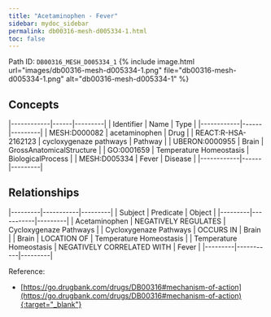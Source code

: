 ```yaml
---
title: "Acetaminophen - Fever"
sidebar: mydoc_sidebar
permalink: db00316-mesh-d005334-1.html
toc: false 
---
```



Path ID: `DB00316_MESH_D005334_1`
{% include image.html url="images/db00316-mesh-d005334-1.png" file="db00316-mesh-d005334-1.png" alt="db00316-mesh-d005334-1" %}

## Concepts

|------------|------|---------|
| Identifier | Name | Type    |
|------------|------|---------|
| MESH:D000082 | acetaminophen | Drug |
| REACT:R-HSA-2162123 | cycloxygenaze pathways | Pathway |
| UBERON:0000955 | Brain | GrossAnatomicalStructure |
| GO:0001659 | Temperature Homeostasis | BiologicalProcess |
| MESH:D005334 | Fever | Disease |
|------------|------|---------|

## Relationships

|---------|-----------|---------|
| Subject | Predicate | Object  |
|---------|-----------|---------|
| Acetaminophen | NEGATIVELY REGULATES | Cycloxygenaze Pathways |
| Cycloxygenaze Pathways | OCCURS IN | Brain |
| Brain | LOCATION OF | Temperature Homeostasis |
| Temperature Homeostasis | NEGATIVELY CORRELATED WITH | Fever |
|---------|-----------|---------|

Reference:
  - [https://go.drugbank.com/drugs/DB00316#mechanism-of-action](https://go.drugbank.com/drugs/DB00316#mechanism-of-action){:target="_blank"}